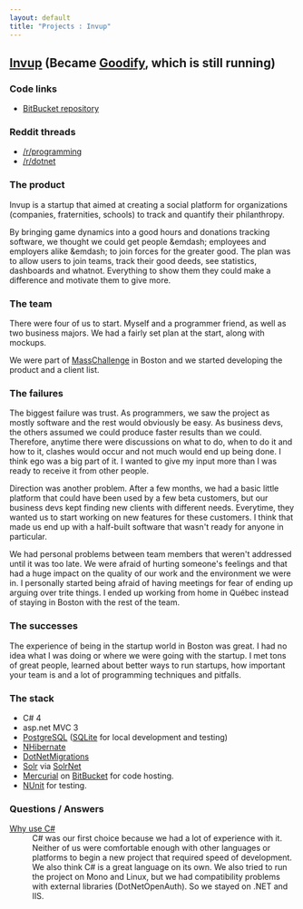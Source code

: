```yaml
---
layout: default
title: "Projects : Invup"
---
```


## [Invup](http://invup.com/) (Became [Goodify](http://goodify.com/), which is still running) ##

### Code links ###
* [BitBucket repository](https://bitbucket.org/cdroulers/invup)

### Reddit threads ###
* [/r/programming](http://www.reddit.com/r/programming/comments/19lr03/my_friend_and_i_failed_at_doing_a_startup_so/)
* [/r/dotnet](http://www.reddit.com/r/dotnet/comments/19lkax/my_friend_and_i_failed_at_doing_a_startup_so)

### The product ###
Invup is a startup that aimed at creating a social platform for organizations (companies, fraternities, schools) to track and quantify their philanthropy.

By bringing game dynamics into a good hours and donations tracking software, we thought we could get people &emdash; employees and employers alike &emdash; to join forces for the greater good.
The plan was to allow users to join teams, track their good deeds, see statistics, dashboards and whatnot. Everything to show them they could make a difference and motivate them to give more.

### The team ###
There were four of us to start. Myself and a programmer friend, as well as two business majors. We had a fairly set plan at the start, along with mockups.

We were part of [MassChallenge](http://masschallenge.org/) in Boston and we started developing the product and a client list.

### The failures ###
The biggest failure was trust. As programmers, we saw the project as mostly software and the rest would obviously be easy.
As business devs, the others assumed we could produce faster results than we could.
Therefore, anytime there were discussions on what to do, when to do it and how to it, clashes would occur and not much would end up being done.
I think ego was a big part of it. I wanted to give my input more than I was ready to receive it from other people.

Direction was another problem. After a few months, we had a basic little platform that could have been used by a few beta customers, but our business devs kept finding new clients with different needs.
Everytime, they wanted us to start working on new features for these customers. I think that made us end up with a half-built software that wasn't ready for anyone in particular.

We had personal problems between team members that weren't addressed until it was too late.
We were afraid of hurting someone's feelings and that had a huge impact on the quality of our work and the environment we were in.
I personally started being afraid of having meetings for fear of ending up arguing over trite things. I ended up working from home in Québec instead of staying in Boston with the rest of the team.

### The successes ###
The experience of being in the startup world in Boston was great. I had no idea what I was doing or where we were going with the startup.
I met tons of great people, learned about better ways to run startups, how important your team is and a lot of programming techniques and pitfalls.

### The stack ###
* C# 4
* asp.net MVC 3
* [PostgreSQL](http://www.postgresql.org/) ([SQLite](http://www.sqlite.org/) for local development and testing)
* [NHibernate](http://nhforge.org/)
* [DotNetMigrations](https://github.com/jpoehls/dotnetmigrations)
* [Solr](http://lucene.apache.org/solr/) via [SolrNet](https://code.google.com/p/solrnet/)
* [Mercurial](http://mercurial.selenic.com/) on [BitBucket](https://bitbucket.org/) for code hosting.
* [NUnit](http://www.nunit.org/) for testing.

### Questions / Answers ###

<dl>
    <dt><a href="http://www.reddit.com/r/programming/comments/19lr03/my_friend_and_i_failed_at_doing_a_startup_so/c8p8m0o">Why use C#</a></dt>
    <dd>
        C# was our first choice because we had a lot of experience with it. Neither of us were comfortable enough with other languages or platforms to begin a new project that required speed of development.
        We also think C# is a great language on its own. We also tried to run the project on Mono and Linux, but we had compatibility problems with external libraries (DotNetOpenAuth). So we stayed on .NET and IIS.
    </dd>
</dl>
